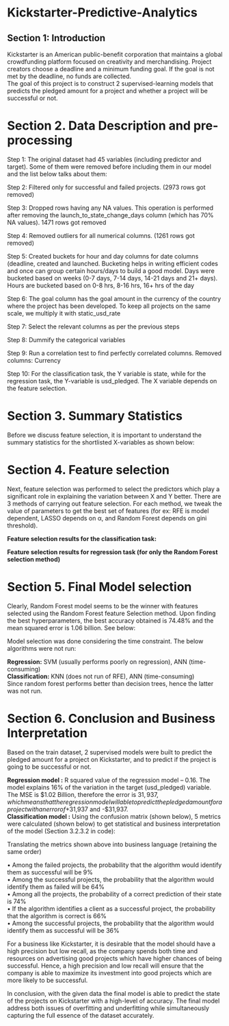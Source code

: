 # Kickstarter-Predictive-Analytics

## Section 1: Introduction

Kickstarter is an American public-benefit corporation that maintains a global crowdfunding platform focused on creativity and merchandising. Project creators choose a deadline and a minimum funding goal. If the goal is not met by the deadline, no funds are collected. <br/> The goal of this project is to construct 2 supervised-learning models that predicts the pledged amount for a project and whether a project will be successful or not.

# Section 2. Data Description and pre-processing

Step 1: The original dataset had 45 variables (including predictor and target). Some of them were removed before including them in our model and the list below talks about them:<br/>

Step 2: Filtered only for successful and failed projects. (2973 rows got removed)<br/>

Step 3: Dropped rows having any NA values. This operation is performed after removing the launch_to_state_change_days column (which has 70% NA values). 1471 rows got removed<br/>

Step 4: Removed outliers for all numerical columns. (1261 rows got removed)<br/>

Step 5: Created buckets for hour and day columns for date columns (deadline, created and launched. Bucketing helps in writing efficient codes and once can group certain hours/days to build a good model. Days were bucketed based on weeks (0-7 days, 7-14 days, 14-21 days and 21+ days). Hours are bucketed based on 0-8 hrs, 8-16 hrs, 16+ hrs of the day<br/>

Step 6: The goal column has the goal amount in the currency of the country where the project has been developed. To keep all projects on the same scale, we multiply it with static_usd_rate<br/>

Step 7:  Select the relevant columns as per the previous steps<br/>

Step 8: Dummify the categorical variables<br/>

Step 9: Run a correlation test to find perfectly correlated columns. Removed columns: Currency<br/>

Step 10: For the classification task, the Y variable is state, while for the regression task, the Y-variable is usd_pledged. The X variable depends on the feature selection.<br/>

# Section 3. Summary Statistics
Before we discuss feature selection, it is important to understand the summary statistics for the shortlisted X-variables as shown below:


# Section 4. Feature selection
Next, feature selection was performed to select the predictors which play a significant role in explaining the variation between X and Y better. There are 3 methods of carrying out feature selection. For each method, we tweak the value of parameters to get the best set of features (for ex: RFE is model dependent, LASSO depends on α, and Random Forest depends on gini threshold). 



**Feature selection results for the classification task:**



**Feature selection results for regression task (for only the Random Forest selection method)**


# Section 5. Final Model selection 
Clearly, Random Forest model seems to be the winner with features selected using the Random Forest feature Selection method. Upon finding the best hyperparameters, the best accuracy obtained is 74.48% and the mean squared error is 1.06 billion. See below:


Model selection was done considering the time constraint. The below algorithms were not run:

**Regression:** SVM (usually performs poorly on regression), ANN (time-consuming) <br/>
**Classification:** KNN (does not run of RFE), ANN (time-consuming)<br/>
Since random forest performs better than decision trees, hence the latter was not run.

# Section 6. Conclusion and Business Interpretation
Based on the train dataset, 2 supervised models were built to predict the pledged amount for a project on Kickstarter, and to predict if the project is going to be successful or not.<br/>

**Regression model :** R squared value of the regression model – 0.16. The model explains 16% of the variation in the target (usd_pledged) variable.<br/>
The MSE is $1.02 Billion, therefore the error is $31,937, which means that the regression model will able to predict the pledged amount for a project with an error of +$31,937 and -$31,937.<br/>
**Classification model :** Using the confusion matrix (shown below), 5 metrics were calculated (shown below) to get statistical and business interpretation of the model  (Section 3.2.3.2 in code):



Translating the metrics shown above into business language (retaining the same order)

•	Among the failed projects, the probability that the algorithm would identify them as successful will be 9%<br/>
•	Among the successful projects, the probability that the algorithm would identify them as failed will be 64%<br/>
•	Among all the projects, the probability of a correct prediction of their state is 74%<br/>
•	If the algorithm identifies a client as a successful project, the probability that the algorithm is correct is 66%<br/>
•	Among the successful projects, the probability that the algorithm would identify them as successful will be 36%<br/>

For a business like Kickstarter, it is desirable that the model should have a high precision but low recall, as the company spends both time and resources on advertising good projects which have higher chances of being successful. Hence, a high precision and low recall will ensure that the company is able to maximize its investment into good projects which are more likely to be successful.<br/>

In conclusion, with the given data the final model is able to predict the state of the projects on Kickstarter with a high-level of accuracy. The final model address both issues of overfitting and underfitting while simultaneously capturing the full essence of the dataset accurately. 

